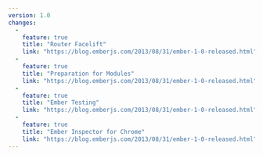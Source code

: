 ```yaml
---
version: 1.0
changes:
  -
    feature: true
    title: "Router Facelift"
    link: "https://blog.emberjs.com/2013/08/31/ember-1-0-released.html"
  -
    feature: true
    title: "Preparation for Modules"
    link: "https://blog.emberjs.com/2013/08/31/ember-1-0-released.html"
  -
    feature: true
    title: "Ember Testing"
    link: "https://blog.emberjs.com/2013/08/31/ember-1-0-released.html"
  -
    feature: true
    title: "Ember Inspector for Chrome"
    link: "https://blog.emberjs.com/2013/08/31/ember-1-0-released.html"
---
```


